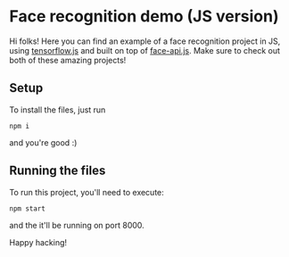 # Face recognition demo (JS version)

Hi folks! Here you can find an example of a face recognition project in JS, using [tensorflow.js](https://js.tensorflow.org/) and built on top of [face-api.js](https://github.com/justadudewhohacks/face-api.js). Make sure to check out both of these amazing projects!

## Setup

To install the files, just run

```
npm i
```

and you're good :)

## Running the files

To run this project, you'll need to execute:

```
npm start
```

and the it'll be running on port 8000.

Happy hacking!

